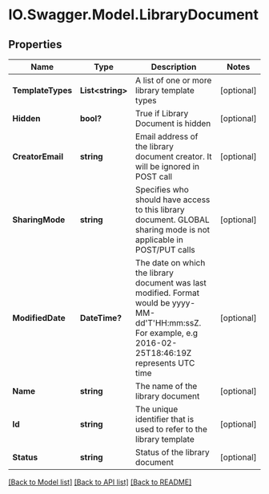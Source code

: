 # IO.Swagger.Model.LibraryDocument
## Properties

Name | Type | Description | Notes
------------ | ------------- | ------------- | -------------
**TemplateTypes** | **List&lt;string&gt;** | A list of one or more library template types | [optional] 
**Hidden** | **bool?** | True if Library Document is hidden | [optional] 
**CreatorEmail** | **string** | Email address of the library document creator. It will be ignored in POST call | [optional] 
**SharingMode** | **string** | Specifies who should have access to this library document. GLOBAL sharing mode is not applicable in POST/PUT calls | [optional] 
**ModifiedDate** | **DateTime?** | The date on which the library document was last modified. Format would be yyyy-MM-dd&#39;T&#39;HH:mm:ssZ. For example, e.g 2016-02-25T18:46:19Z represents UTC time | [optional] 
**Name** | **string** | The name of the library document | [optional] 
**Id** | **string** | The unique identifier that is used to refer to the library template | [optional] 
**Status** | **string** | Status of the library document | [optional] 

[[Back to Model list]](../README.md#documentation-for-models) [[Back to API list]](../README.md#documentation-for-api-endpoints) [[Back to README]](../README.md)

